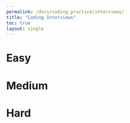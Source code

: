 ```yaml
---
permalink: /docs/coding_practice/interviews/
title: "Coding Interviews"
toc: true
layout: single
---
```


# Easy

# Medium

# Hard
